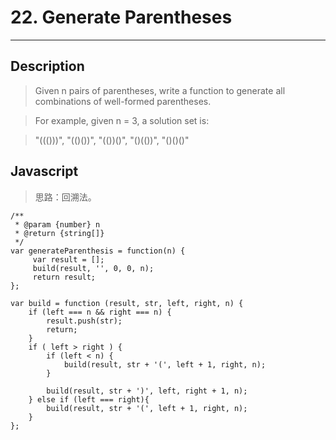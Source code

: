 # 22. Generate Parentheses

---

## Description

> Given n pairs of parentheses, write a function to generate all combinations of well-formed parentheses.

> For example, given n = 3, a solution set is:

> "((()))", "(()())", "(())()", "()(())", "()()()"

## Javascript

> 思路：回溯法。

```
/**
 * @param {number} n
 * @return {string[]}
 */
var generateParenthesis = function(n) {
     var result = [];
     build(result, '', 0, 0, n);
     return result;
};

var build = function (result, str, left, right, n) {
    if (left === n && right === n) {
        result.push(str);
        return;
    }
    if ( left > right ) {
        if (left < n) {
            build(result, str + '(', left + 1, right, n);
        }

        build(result, str + ')', left, right + 1, n);
    } else if (left === right){
        build(result, str + '(', left + 1, right, n);
    }
};
```
